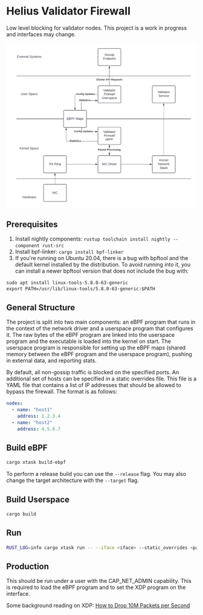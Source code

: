 # Helius Validator Firewall

Low level blocking for validator nodes. This project is a work in progress and interfaces may change.

![arch diagram](./validator_firewall.png)


## Prerequisites

1. Install nightly components: `rustup toolchain install nightly --component rust-src`
2. Install bpf-linker: `cargo install bpf-linker`
3. If you're running on Ubuntu 20.04, there is a bug with bpftool and the default kernel installed by the distribution. To avoid running into it, you can install a newer bpftool version that does not include the bug with:

```
sudo apt install linux-tools-5.8.0-63-generic
export PATH=/usr/lib/linux-tools/5.8.0-63-generic:$PATH
```

## General Structure

The project is split into two main components: an eBPF program that runs in the context of the network driver and a 
userspace program that configures it.  The raw bytes of the eBPF program are linked into the userspace program and 
the executable is loaded into the kernel on start. The userspace program is responsible for setting up the eBPF 
maps (shared memory between the eBPF program and the userspace program), pushing in external data, and reporting stats.

By default, all non-gossip traffic is blocked on the specified ports.  An additional set of hosts can be specified in a
static overrides file.  This file is a YAML file that contains a list of IP addresses that should be allowed to bypass 
the firewall.  The format is as follows:

```yaml
nodes:
  - name: "host1"
    address: 1.2.3.4
  - name: "host2"
    address: 4.5.6.7
```

## Build eBPF

```bash
cargo xtask build-ebpf
```

To perform a release build you can use the `--release` flag.
You may also change the target architecture with the `--target` flag.

## Build Userspace

```bash
cargo build
```

## Run

```bash
RUST_LOG=info cargo xtask run -- --iface <iface> --static_overrides <path_to_static_overrides.yaml> -p 8004 -p 8005 -p 8006
```


## Production
This should be run under a user with the CAP_NET_ADMIN capability. This is required to load the eBPF program and to set the XDP program on the interface.

Some background reading on XDP: [How to Drop 10M Packets per Second](https://blog.cloudflare.com/how-to-drop-10-million-packets)

